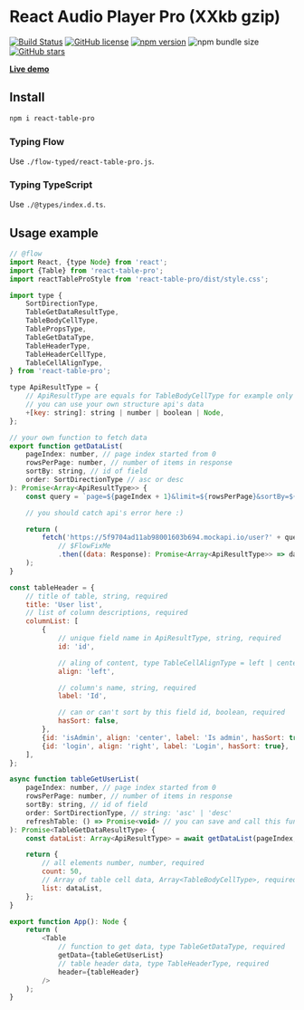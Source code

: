# React Audio Player Pro (XXkb gzip)

[![Build Status](https://travis-ci.org/webbestmaster/react-table-pro.svg?branch=master)](https://travis-ci.org/github/webbestmaster/react-table-pro)
[![GitHub license](https://img.shields.io/npm/l/react-table-pro)](https://github.com/webbestmaster/react-table-pro/blob/master/license)
[![npm version](https://img.shields.io/npm/v/react-table-pro.svg?style=flat)](https://www.npmjs.com/package/react-table-pro)
![npm bundle size](https://img.shields.io/bundlephobia/minzip/react-table-pro)
[![GitHub stars](https://img.shields.io/github/stars/webbestmaster/react-table-pro?style=social&maxAge=2592000)](https://github.com/webbestmaster/react-table-pro/)


**[Live demo](http://webbestmaster.github.io/react-table-pro)**


## Install

```bash
npm i react-table-pro
```


### Typing Flow

Use `./flow-typed/react-table-pro.js`.


### Typing TypeScript

Use `./@types/index.d.ts`.


## Usage example

```javascript
// @flow
import React, {type Node} from 'react';
import {Table} from 'react-table-pro';
import reactTableProStyle from 'react-table-pro/dist/style.css';

import type {
    SortDirectionType,
    TableGetDataResultType,
    TableBodyCellType,
    TablePropsType,
    TableGetDataType,
    TableHeaderType,
    TableHeaderCellType,
    TableCellAlignType,
} from 'react-table-pro';

type ApiResultType = {
    // ApiResultType are equals for TableBodyCellType for example only
    // you can use your own structure api's data
    +[key: string]: string | number | boolean | Node,
};

// your own function to fetch data
export function getDataList(
    pageIndex: number, // page index started from 0
    rowsPerPage: number, // number of items in response
    sortBy: string, // id of field
    order: SortDirectionType // asc or desc
): Promise<Array<ApiResultType>> {
    const query = `page=${pageIndex + 1}&limit=${rowsPerPage}&sortBy=${sortBy}&order=${order}`;

    // you should catch api's error here :)

    return (
        fetch('https://5f9704ad11ab98001603b694.mockapi.io/user?' + query)
            // $FlowFixMe
            .then((data: Response): Promise<Array<ApiResultType>> => data.json())
    );
}

const tableHeader = {
    // title of table, string, required
    title: 'User list',
    // list of column descriptions, required
    columnList: [
        {
            // unique field name in ApiResultType, string, required
            id: 'id',

            // aling of content, type TableCellAlignType = left | center | right, required
            align: 'left',

            // column's name, string, required
            label: 'Id',

            // can or can't sort by this field id, boolean, required
            hasSort: false,
        },
        {id: 'isAdmin', align: 'center', label: 'Is admin', hasSort: true},
        {id: 'login', align: 'right', label: 'Login', hasSort: true},
    ],
};

async function tableGetUserList(
    pageIndex: number, // page index started from 0
    rowsPerPage: number, // number of items in response
    sortBy: string, // id of field
    order: SortDirectionType, // string: 'asc' | 'desc'
    refreshTable: () => Promise<void> // you can save and call this function to refresh table
): Promise<TableGetDataResultType> {
    const dataList: Array<ApiResultType> = await getDataList(pageIndex, rowsPerPage, sortBy, order);

    return {
        // all elements number, number, required
        count: 50,
        // Array of table cell data, Array<TableBodyCellType>, required
        list: dataList,
    };
}

export function App(): Node {
    return (
        <Table
            // function to get data, type TableGetDataType, required
            getData={tableGetUserList}
            // table header data, type TableHeaderType, required
            header={tableHeader}
        />
    );
}
```
